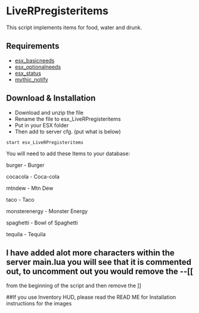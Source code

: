 # LiveRPregisteritems
This script implements items for food, water and drunk.

## Requirements
- [esx_basicneeds](https://github.com/ESX-Org/esx_basicneeds)
- [esx_optionalneeds](https://github.com/ESX-Org/esx_optionalneeds)
- [esx_status](https://github.com/ESX-Org/esx_status)
- [mythic_notify](https://github.com/mythicrp/mythic_notify)

## Download & Installation

- Download and unzip the file
- Rename the file to esx_LiveRPregisteritems
- Put in your ESX folder
- Then add to server cfg. (put what is below)

```
start esx_LiveRPregisteritems
```

You will need to add these Items to your database:

burger  -   Burger

cocacola - Coca-cola

mtndew -  Mtn Dew

taco -  Taco

monsterenergy  -  Monster Energy

spaghetti  -  Bowl of Spaghetti

tequila  -  Tequila

## I have added alot more characters within the server main.lua you will see that it is commented out, to uncomment out you would remove the --[[ 
   from the beginning of the script and then remove the ]]


##If you use Inventory HUD, please read the READ ME for Installation instructions for the images
